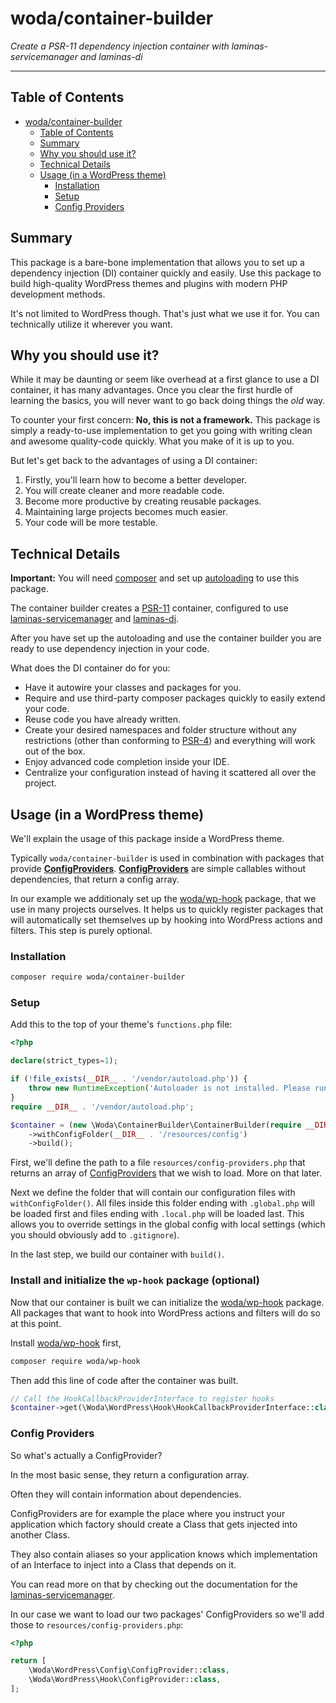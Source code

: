 # woda/container-builder

_Create a PSR-11 dependency injection container with laminas-servicemanager and laminas-di_

---

## Table of Contents

- [woda/container-builder](#wodacontainer-builder)
  - [Table of Contents](#table-of-contents)
  - [Summary](#summary)
  - [Why you should use it?](#why-you-should-use-it)
  - [Technical Details](#technical-details)
  - [Usage (in a WordPress theme)](#usage-in-a-wordpress-theme)
    - [Installation](#installation)
    - [Setup](#setup)
    - [Config Providers](#config-providers)

## Summary

This package is a bare-bone implementation that allows you to set up a dependency injection (DI) container quickly and easily. Use this package to build high-quality WordPress themes and plugins with modern PHP development methods.

It's not limited to WordPress though. That's just what we use it for. You can technically utilize it wherever you want.

## Why you should use it?

While it may be daunting or seem like overhead at a first glance to use a DI container, it has many advantages. Once you clear the first hurdle of learning the basics, you will never want to go back doing things the *old* way.

To counter your first concern: **No, this is not a framework.** This package is simply a ready-to-use implementation to get you going with writing clean and awesome quality-code quickly. What you make of it is up to you.

But let's get back to the advantages of using a DI container:

1. Firstly, you'll learn how to become a better developer.
2. You will create cleaner and more readable code.
3. Become more productive by creating reusable packages.
4. Maintaining large projects becomes much easier.
5. Your code will be more testable.

## Technical Details

**Important:** You will need [composer](https://getcomposer.org/) and set up [autoloading](https://getcomposer.org/doc/01-basic-usage.md#autoloading) to use this package.

The container builder creates a [PSR-11](http://www.php-fig.org/psr/psr-11/) container, configured to use [laminas-servicemanager](https://docs.laminas.dev/laminas-servicemanager) and [laminas-di](https://docs.laminas.dev/laminas-di).

After you have set up the autoloading and use the container builder you are ready to use dependency injection in your code.

What does the DI container do for you:

- Have it autowire your classes and packages for you.
- Require and use third-party composer packages quickly to easily extend your code.
- Reuse code you have already written.
- Create your desired namespaces and folder structure without any restrictions (other than conforming to [PSR-4](https://www.php-fig.org/psr/psr-4/)) and everything will work out of the box.
- Enjoy advanced code completion inside your IDE.
- Centralize your configuration instead of having it scattered all over the project.

## Usage (in a WordPress theme)

We'll explain the usage of this package inside a WordPress theme.

Typically `woda/container-builder` is used in combination with packages that provide [**ConfigProviders**](#config-providers). [**ConfigProviders**](#config-providers) are simple callables without dependencies, that return a config array.

In our example we additionaly set up the [woda/wp-hook](https://github.com/wwwoda/woda-wp-hook) package, that we use in many projects ourselves. It helps us to quickly register packages that will automatically set themselves up by hooking into WordPress actions and filters. This step is purely optional.

### Installation

```bash
composer require woda/container-builder
```

### Setup

Add this to the top of your theme's `functions.php` file:

```php
<?php

declare(strict_types=1);

if (!file_exists(__DIR__ . '/vendor/autoload.php')) {
    throw new RuntimeException('Autoloader is not installed. Please run "composer install".');
}
require __DIR__ . '/vendor/autoload.php';

$container = (new \Woda\ContainerBuilder\ContainerBuilder(require __DIR__ . '/resources/config-providers.php'))
    ->withConfigFolder(__DIR__ . '/resources/config')
    ->build();
```

First, we'll define the path to a file `resources/config-providers.php` that returns an array of [ConfigProviders](#config-providers) that we wish to load. More on that later.

Next we define the folder that will contain our configuration files with `withConfigFolder()`. All files inside this folder ending with `.global.php` will be loaded first and files ending with `.local.php` will be loaded last. This allows you to override 
settings in the global config with local settings (which you should obviously add to `.gitignore`).

In the last step, we build our container with `build()`.

### Install and initialize the `wp-hook` package (optional)

Now that our container is built we can initialize the [woda/wp-hook](https://github.com/wwwoda/woda-wp-hook) package. All packages that want to hook into WordPress actions and filters will do so at this point.

Install [woda/wp-hook](https://github.com/wwwoda/woda-wp-hook) first,

```bash
composer require woda/wp-hook
```

Then add this line of code after the container was built.

```php
// Call the HookCallbackProviderInterface to register hooks
$container->get(\Woda\WordPress\Hook\HookCallbackProviderInterface::class)->registerCallbacks();
```

### Config Providers

So what's actually a ConfigProvider?

In the most basic sense, they return a configuration array.

Often they will contain information about dependencies.

ConfigProviders are for example the place where you instruct your application which factory should create a Class that gets injected into another Class.

They also contain aliases so your application knows which implementation of an Interface to inject into a Class that depends on it.

You can read more on that by checking out the documentation for the [laminas-servicemanager](https://docs.laminas.dev/laminas-servicemanager/configuring-the-service-manager/).

In our case we want to load our two packages' ConfigProviders so we'll add those to `resources/config-providers.php`:

```php
<?php

return [
    \Woda\WordPress\Config\ConfigProvider::class,
    \Woda\WordPress\Hook\ConfigProvider::class,
];
```
